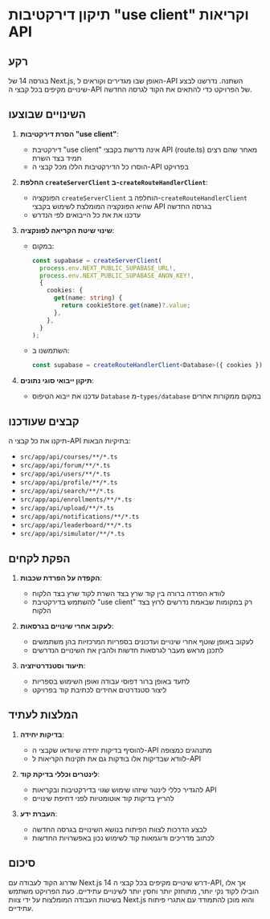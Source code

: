 # תיקון דירקטיבות "use client" וקריאות API

## רקע

בגרסה 14 של Next.js, האופן שבו מגדירים וקוראים ל-API השתנה. נדרשנו לבצע שינויים מקיפים בכל קבצי ה-API של הפרויקט כדי להתאים את הקוד לגרסה החדשה.

## השינויים שבוצעו

1. **הסרת דירקטיבות "use client"**:

   - דירקטיבת "use client" אינה נדרשת בקבצי API (route.ts) מאחר שהם רצים תמיד בצד השרת
   - הוסרו כל הדירקטיבות הללו מכל קבצי ה-API בפרויקט

2. **החלפת `createServerClient` ב-`createRouteHandlerClient`**:

   - הפונקציה `createServerClient` הוחלפה ב-`createRouteHandlerClient` שהיא הפונקציה המומלצת לשימוש בקבצי API בגרסה החדשה
   - עדכנו את את כל הייבואים לפי הנדרש

3. **שינוי שיטת הקריאה לפונקציה**:

   - במקום:
     ```typescript
     const supabase = createServerClient(
       process.env.NEXT_PUBLIC_SUPABASE_URL!,
       process.env.NEXT_PUBLIC_SUPABASE_ANON_KEY!,
       {
         cookies: {
           get(name: string) {
             return cookieStore.get(name)?.value;
           },
         },
       }
     );
     ```
   - השתמשנו ב:
     ```typescript
     const supabase = createRouteHandlerClient<Database>({ cookies });
     ```

4. **תיקון ייבואי סוגי נתונים**:
   - עדכנו את ייבוא הטיפוס `Database` מ-`types/database` במקום ממקורות אחרים

## קבצים שעודכנו

תיקנו את כל קבצי ה-API בתיקיות הבאות:

- `src/app/api/courses/**/*.ts`
- `src/app/api/forum/**/*.ts`
- `src/app/api/users/**/*.ts`
- `src/app/api/profile/**/*.ts`
- `src/app/api/search/**/*.ts`
- `src/app/api/enrollments/**/*.ts`
- `src/app/api/upload/**/*.ts`
- `src/app/api/notifications/**/*.ts`
- `src/app/api/leaderboard/**/*.ts`
- `src/app/api/simulator/**/*.ts`

## הפקת לקחים

1. **הקפדה על הפרדת שכבות**:

   - לוודא הפרדה ברורה בין קוד שרץ בצד השרת לקוד שרץ בצד הלקוח
   - להשתמש בדירקטיבת "use client" רק במקומות שבאמת נדרשים לרוץ בצד הלקוח

2. **לעקוב אחרי שינויים בגרסאות**:

   - לעקוב באופן שוטף אחרי שינויים ועדכונים בספריות המרכזיות בהן משתמשים
   - לתכנן מראש מעבר לגרסאות חדשות ולהבין את השינויים הנדרשים

3. **תיעוד וסטנדרטיזציה**:
   - לתעד באופן ברור דפוסי עבודה ואופן השימוש בספריות
   - ליצור סטנדרטים אחידים לכתיבת קוד בפרויקט

## המלצות לעתיד

1. **בדיקות יחידה**:

   - להוסיף בדיקות יחידה שיוודאו שקבצי ה-API מתנהגים כמצופה
   - לוודא שבדיקות אלו בודקות גם את תקינות הקריאות ל-API

2. **לינטרים וכללי בדיקת קוד**:

   - להגדיר כללי לינטר שיזהו שימוש שגוי בדירקטיבות ובקריאות API
   - להריץ בדיקות קוד אוטומטיות לפני דחיפת שינויים

3. **העברת ידע**:
   - לבצע הדרכות לצוות הפיתוח בנושא השינויים בגרסה החדשה
   - לכתוב מדריכים ודוגמאות קוד לשימוש נכון באפשרויות החדשות

## סיכום

שדרוג הקוד לעבודה עם Next.js 14 דרש שינויים מקיפים בכל קבצי ה-API, אך אלו הובילו לקוד נקי יותר, מתוחזק יותר וחסין יותר לשינויים עתידיים. כעת הפרויקט משתמש בשיטות העבודה המומלצות על ידי צוות Next.js והוא מוכן להתמודד עם אתגרי פיתוח עתידיים.
